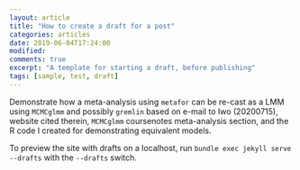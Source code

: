 ```yaml
---
layout: article
title: "How to create a draft for a post"
categories: articles
date: 2019-06-04T17:24:00
modified:
comments: true
excerpt: "A template for starting a draft, before publishing"
tags: [sample, test, draft]
---
```


Demonstrate how a meta-analysis using `metafor` can be re-cast as a LMM using `MCMCglmm` and possibly `gremlin` based on e-mail to Iwo (20200715), website cited therein, `MCMCglmm` coursenotes meta-analysis section, and the R code I created for demonstrating equivalent models.


To preview the site with drafts on a localhost, run `bundle exec jekyll serve --drafts` with the `--drafts` switch.

